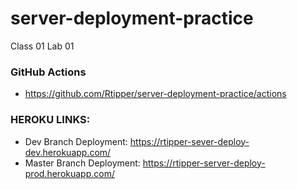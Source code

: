# server-deployment-practice
Class 01 Lab 01

### GitHub Actions
- https://github.com/Rtipper/server-deployment-practice/actions

### HEROKU LINKS:

- Dev Branch Deployment: https://rtipper-sever-deploy-dev.herokuapp.com/
- Master Branch Deployment: https://rtipper-server-deploy-prod.herokuapp.com/
